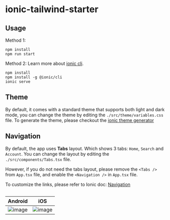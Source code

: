 # ionic-tailwind-starter

## Usage

Method 1:

    npm install
    npm run start

Method 2:
Learn more about [ionic cli](https://ionicframework.com/docs/cli/).

    npm install
    npm install -g @ionic/cli
    ionic serve

## Theme

By default, it comes with a standard theme that supports both light and dark mode, you can change the theme by editing the `./src/theme/variables.css` file.
To generate the theme, please checkout the [ionic theme generator](https://ionicframework.com/docs/theming/color-generator)

## Navigation

By default, the app uses **Tabs** layout. Which shows 3 tabs: `Home`, `Search` and `Account`.
You can change the layout by editing the `./src/components/Tabs.tsx` file.

However, if you do not need the tabs layout, please remove the `<Tabs />` from `App.tsx` file, and enable the `<Navigation />` in `App.tsx` file.

To customize the links, please refer to Ionic doc: [Navigation](https://ionicframework.com/docs/react/navigation)

## 
<!-- Make a table with 2 colums -->
| Android | iOS |
| ------ | ------ |
| ![image](https://user-images.githubusercontent.com/13263720/182942496-a4697f88-9267-4f12-b6e8-856cb7787cfa.png) | ![image](https://user-images.githubusercontent.com/13263720/182942503-51fd4bad-cf41-46eb-9bde-ba958a09f600.png) |

